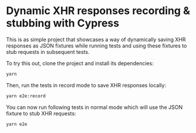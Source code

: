 # Dynamic XHR responses recording & stubbing with Cypress

This is as simple project that showcases a way of dynamically saving XHR responses as JSON fixtures while running tests and using these fixtures to stub requests in subsequent tests.

To try this out, clone the project and install its dependencies:

```sh
yarn
```

Then, run the tests in record mode to save XHR responses locally:

```sh
yarn e2e:record
```

You can now run following tests in normal mode which will use the JSON fixture to stub XHR requests:

```sh
yarn e2e
```